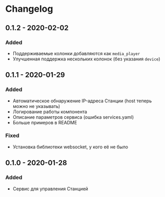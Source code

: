 # Changelog

## 0.1.2 - 2020-02-02

### Added

- Поддерживаемые колонки добавляются как `media_player`
- Улучшенная поддержка нескольких колонок (без указания `device`)

## 0.1.1 - 2020-01-29

### Added

- Автоматическое обнаружение IP-адреса Станции (host теперь можно не указывать)
- Логирование работы компонента
- Описание параметров сервиса (ошибка services.yaml)
- Больше примеров в README

### Fixed

- Установка библиотеки websocket, у кого её не было

## 0.1.0 - 2020-01-28

### Added

- Сервис для управления Станцией
